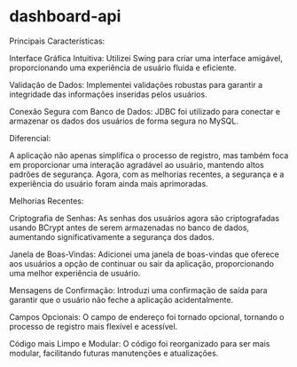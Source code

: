 # dashboard-api

Principais Características:

Interface Gráfica Intuitiva: Utilizei Swing para criar uma interface amigável, proporcionando uma experiência de usuário fluida e eficiente.

Validação de Dados: Implementei validações robustas para garantir a integridade das informações inseridas pelos usuários.

Conexão Segura com Banco de Dados: JDBC foi utilizado para conectar e armazenar os dados dos usuários de forma segura no MySQL.

Diferencial:

A aplicação não apenas simplifica o processo de registro, mas também foca em proporcionar uma interação agradável ao usuário, mantendo altos padrões de segurança. Agora, com as melhorias recentes, a segurança e a experiência do usuário foram ainda mais aprimoradas.

Melhorias Recentes:

Criptografia de Senhas: As senhas dos usuários agora são criptografadas usando BCrypt antes de serem armazenadas no banco de dados, aumentando significativamente a segurança dos dados.

Janela de Boas-Vindas: Adicionei uma janela de boas-vindas que oferece aos usuários a opção de continuar ou sair da aplicação, proporcionando uma melhor experiência de usuário.

Mensagens de Confirmação: Introduzi uma confirmação de saída para garantir que o usuário não feche a aplicação acidentalmente.

Campos Opcionais: O campo de endereço foi tornado opcional, tornando o processo de registro mais flexível e acessível.

Código mais Limpo e Modular: O código foi reorganizado para ser mais modular, facilitando futuras manutenções e atualizações.
